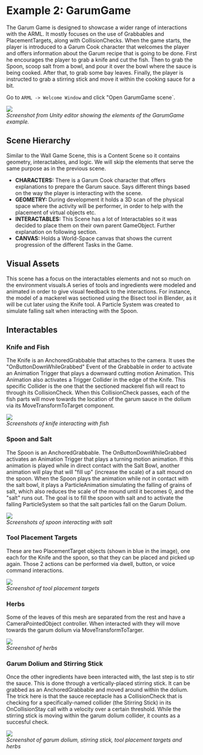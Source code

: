 # Example 2: GarumGame

The Garum Game is designed to showcase a wider range of interactions with the ARML. It mostly focuses on the use of Grabbables and PlacementTargets, along with CollisionChecks. When the game starts, the player is introduced to a Garum Cook character that welcomes the player and offers information about the Garum recipe that is going to be done. First he encourages the player to grab a knife and cut the fish. Then to grab the Spoon, scoop salt from a bowl, and pour it over the bowl where the sauce is being cooked. After that, to grab some bay leaves. Finally, the player is instructed to grab a stirring stick and move it within the cooking sauce for a bit. 

Go to `ARML -> Welcome Window` and click "Open GarumGame scene`.

![](images/Pasted%20image%2020240123163632.png)  
*Screenshot from Unity editor showing the elements of the GarumGame example.*

## Scene Hierarchy
Similar to the Wall Game Scene, this is a Content Scene so it contains geometry, interactables, and logic. We will skip the elements that serve the same purpose as in the previous scene.
- **CHARACTERS:** There is a Garum Cook character that offers explanations to prepare the Garum sauce. Says different things based on the way the player is interacting with the scene.
- **GEOMETRY:** During development it holds a 3D scan of the physical space where the activity will be performer, in order to help with the placement of virtual objects etc.
- **INTERACTABLES:** This Scene has a lot of Interactables so it was decided to place them on their own parent GameObject. Further explanation on following section.
- **CANVAS:** Holds a World-Space canvas that shows the current progression of the different Tasks in the Game.

## Visual Assets
This scene has a focus on the interactables elements and not so much on the environment visuals.A series of tools and ingredients were modeled and animated in order to give visual feedback to the interactions. For instance, the model of a mackerel was sectioned using the Bisect tool in Blender, as it will be cut later using the Knife tool. A Particle System was created to simulate falling salt when interacting with the Spoon.

## Interactables
### Knife and Fish
The Knife is an AnchoredGrabbable that attaches to the camera. It uses the "OnButtonDownWhileGrabbed" Event of the Grabbable in order to activate an Animation Trigger that plays a downward cutting motion Animation. This Animation also activates a Trigger Collider in the edge of the Knife. This specific Collider is the one that the sectioned mackerel fish will react to through its CollisionCheck. When this CollisionCheck passes, each of the fish parts will move towards the location of the garum sauce in the dolium via its MoveTransformToTarget component.

![](images/Pasted%20image%2020240124155606.png)  
*Screenshots of knife interacting with fish*

### Spoon and Salt
The Spoon is an AnchoredGrabbable. The OnButtonDownWhileGrabbed activates an Animation Trigger that plays a turning motion animation. If this animation is played while in direct contact with the Salt Bowl, another animation will play that will "fill up" (increase the scale) of a salt mound on the spoon. When the Spoon plays the animation while not in contact with the salt bowl, it plays a ParticleAnimation simulating the falling of grains of salt, which also reduces the scale of the mound until it becomes 0, and the "salt" runs out. The goal is to fill the spoon with salt and to activate the falling ParticleSystem so that the salt particles fall on the Garum Dolium. 

![](images/Pasted%20image%2020240124155712.png)  
*Screenshots of spoon interacting with salt*

### Tool Placement Targets

These are two PlacementTarget objects (shown in blue in the image), one each for the Knife and the spoon, so that they can be placed and picked up again. Those 2 actions can be performed via dwell, button, or voice command interactions.

![](images/Pasted%20image%2020240124155757.png)  
*Screenshot of tool placement targets*

### Herbs
Some of the leaves of this mesh are separated from the rest and have a CameraPointedObject controller. When interacted with they will move towards the garum dolium via MoveTransformToTarger.

![](images/Pasted%20image%2020240124160558.png)  
*Screenshot of herbs*

### Garum Dolium and Stirring Stick
Once the other ingredients have been interacted with, the last step is to stir the sauce. This is done through a vertically-placed stirring stick. It can be grabbed as an AnchoredGrabbable and moved around within the dolium. The trick here is that the sauce receptacle has a CollisionCheck that is checking for a specifically-named collider (the Stirring Stick) in its OnCollisionStay call with a velocity over a certain threshold. While the stirring stick is moving within the garum dolium collider, it counts as a succesful check.

![](images/Pasted%20image%2020240124160940.png)  
*Screenshot of garum dolium, stirring stick, tool placement targets and herbs*